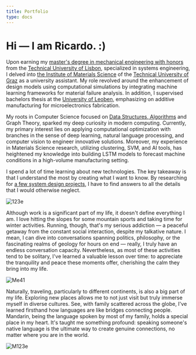 ```yaml
---
title: Portfolio
type: docs
---
```


# **Hi — I am Ricardo. :)**

Upon earning my [master's degree in mechanical engineering with honors](https://fenix.tecnico.ulisboa.pt/cursos/memec/dissertacao/1128253548922394) from the [Technical University of Lisbon](https://tecnico.ulisboa.pt/en/), specialized in systems engineering, I delved into [the Institute of Materials Science](https://www.tugraz.at/institute/imat/home) of the [Technical University of Graz](https://www.tugraz.at/en/home) as a university assistant. My role revolved around the enhancement of design models using computational simulations by integrating machine learning frameworks for material failure analysis. In addition, I supervised bachelors thesis at the [University of Leoben](https://www.unileoben.ac.at/en/), emphasizing on additive manufacturing for microelectronics fabrication. 

My roots in Computer Science focused on [Data Structures, Algorithms](https://ricardochin.com/docs/leet/) and Graph Theory, sparked my deep curiosity in modern computing. Currently, my primary interest lies on applying computational optimization with branches in the sense of deep learning, natural language processing, and computer vision to engineer innovative solutions. Moreover, my experience in Materials Science research, utilizing clustering, SVM, and AI tools, has heightened my knowledge into building LSTM models to forecast machine conditions in a high-volume manufacturing setting.

I spend a lot of time learning about new technologies. The key takeaway is that I understand the most by creating what I want to know. By researching for [a few system design projects](https://ricardochin.com/docs/code/), I have to find answers to all the details that I would otherwise neglect.

![123e](https://live.staticflickr.com/65535/53351935583_2203c22f2f_c.jpg)

Although work is a significant part of my life, it doesn't define everything I am. I love hitting the slopes for some mountain sports and taking time for winter activities. Running, though, that's my serious addiction — a peaceful getaway from the constant social interaction, despite my talkative nature. I mean, I can dive into conversations spanning politics, philosophy, or the fascinating realms of geology for hours on end — really, I truly have an endless conversation capacity. Nevertheless, as most of these activities tend to be solitary, I've learned a valuable lesson over time: to appreciate the tranquility and peace these moments offer, cherishing the calm they bring into my life.

![Me41](https://live.staticflickr.com/65535/53428645948_a3743cf1e0_c.jpg)

Naturally, traveling, particularly to different continents, is also a big part of my life. Exploring new places allows me to not just visit but truly immerse myself in diverse cultures. See, with family scattered across the globe, I've learned firsthand how languages are like bridges connecting people. Mandarin, being the language spoken by most of my family, holds a special place in my heart. It's taught me something profound: speaking someone's native language is the ultimate way to create genuine connections, no matter where you are in the world.

![M123e](https://live.staticflickr.com/65535/53343069030_6d4e5837cd_c.jpg)


